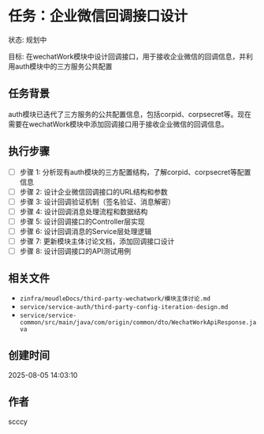 # 任务：企业微信回调接口设计
状态: 规划中

目标: 在wechatWork模块中设计回调接口，用于接收企业微信的回调信息，并利用auth模块中的三方服务公共配置

## 任务背景
auth模块已迭代了三方服务的公共配置信息，包括corpid、corpsecret等。现在需要在wechatWork模块中添加回调接口用于接收企业微信的回调信息。

## 执行步骤
- [ ] 步骤 1: 分析现有auth模块的三方配置结构，了解corpid、corpsecret等配置信息
- [ ] 步骤 2: 设计企业微信回调接口的URL结构和参数
- [ ] 步骤 3: 设计回调验证机制（签名验证、消息解密）
- [ ] 步骤 4: 设计回调消息处理流程和数据结构
- [ ] 步骤 5: 设计回调接口的Controller层实现
- [ ] 步骤 6: 设计回调消息的Service层处理逻辑
- [ ] 步骤 7: 更新模块主体讨论文档，添加回调接口设计
- [ ] 步骤 8: 设计回调接口的API测试用例

## 相关文件
- `zinfra/moudleDocs/third-party-wechatwork/模块主体讨论.md`
- `service/service-auth/third-party-config-iteration-design.md`
- `service/service-common/src/main/java/com/origin/common/dto/WechatWorkApiResponse.java`

## 创建时间
2025-08-05 14:03:10

## 作者
scccy 